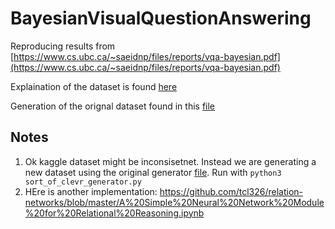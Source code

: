 # BayesianVisualQuestionAnswering

Reproducing results from [https://www.cs.ubc.ca/~saeidnp/files/reports/vqa-bayesian.pdf](https://www.cs.ubc.ca/~saeidnp/files/reports/vqa-bayesian.pdf)

Explaination of the dataset is found [here](https://github.com/kimhc6028/relational-networks#:~:text=Sort%2Dof%2DCLEVR%20is%20simplified,and%20placed%20in%20a%20image.)

Generation of the orignal dataset found in this [file](https://github.com/kimhc6028/relational-networks/blob/master/sort_of_clevr_generator.py)

## Notes
1) Ok kaggle dataset might be inconsisetnet. Instead we are generating a new dataset using the original generator [file](https://github.com/kimhc6028/relational-networks/blob/master/sort_of_clevr_generator.py). Run with `python3 sort_of_clevr_generator.py`
2) HEre is another implementation: https://github.com/tcl326/relation-networks/blob/master/A%20Simple%20Neural%20Network%20Module%20for%20Relational%20Reasoning.ipynb
